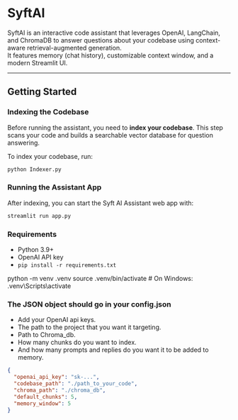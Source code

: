 # SyftAI

SyftAI is an interactive code assistant that leverages OpenAI, LangChain, and ChromaDB to answer questions about your codebase using context-aware retrieval-augmented generation.  
It features memory (chat history), customizable context window, and a modern Streamlit UI.

---

## Getting Started
### Indexing the Codebase

Before running the assistant, you need to **index your codebase**. This step scans your code and builds a searchable vector database for question answering.

To index your codebase, run:

```bash
python Indexer.py
```

### Running the Assistant App

After indexing, you can start the Syft AI Assistant web app with:

```bash
streamlit run app.py
```

### **Requirements**
- Python 3.9+
- OpenAI API key
- `pip install -r requirements.txt`

python -m venv .venv
source .venv/bin/activate         # On Windows: .venv\Scripts\activate

### The JSON object should go in your config.json
- Add your OpenAI api keys.
- The path to the project that you want it targeting.
- Path to Chroma_db.
- How many chunks do you want to index.
- And how many prompts and replies do you want it to be added to memory.

```json
{
  "openai_api_key": "sk-...",
  "codebase_path": "./path_to_your_code",
  "chroma_path": "./chroma_db",
  "default_chunks": 5,
  "memory_window": 5
}
```

